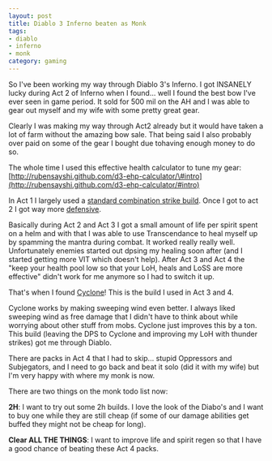 ```yaml
---
layout: post
title: Diablo 3 Inferno beaten as Monk
tags:
- diablo
- inferno
- monk
category: gaming
---
```


So I've been working my way through Diablo 3's Inferno. I got INSANELY
lucky during Act 2 of Inferno when I found... well I found the best bow
I've ever seen in game period. It sold for 500 mil on the AH and I was
able to gear out myself and my wife with some pretty great gear.

Clearly I was making my way through Act2 already but it would have taken
a lot of farm without the amazing bow sale. That being said I also
probably over paid on some of the gear I bought due tohaving enough
money to do so.

The whole time I used this effective health calculator to tune my
gear: [http://rubensayshi.github.com/d3-ehp-calculator/\#intro](http://rubensayshi.github.com/d3-ehp-calculator/#intro)

In Act 1 I largely used a
[standard combination strike build](http://us.battle.net/d3/en/calculator/monk#bWgXYQ!XgU!ccabcc). Once
I got to act 2 I got way more
[defensive](http://us.battle.net/d3/en/calculator/monk#bWgXYh!XYU!ZZacca).

Basically during Act 2 and Act 3 I got a small amount of life per spirit
spent on a helm and with that I was able to use Transcendance to heal
myself up by spamming the mantra during combat. It worked really really
well. Unfortunately enemies started out dpsing my healing soon after
(and I started getting more VIT which doesn't help). After Act 3 and Act
4 the "keep your health pool low so that your LoH, heals and LoSS are
more effective" didn't work for me anymore so I had to switch it up.

That's when I found
[Cyclone](http://us.battle.net/d3/en/calculator/monk#aSgXYQ!XaU!acabcc)! This is
the build I used in Act 3 and 4.

Cyclone works by making sweeping wind even better. I always liked
sweeping wind as free damage that I didn't have to think about while
worrying about other stuff from mobs. Cyclone just improves this by a
ton. This build (leaving the DPS to Cyclone and improving my LoH with
thunder strikes) got me through Diablo.

There are packs in Act 4 that I had to skip... stupid Oppressors and
Subjegators, and I need to go back and beat it solo (did it with my
wife) but I'm very happy with where my monk is now.

There are two things on the monk todo list now:

**2H**: I want to try out some 2h builds. I love the look of the Diabo's
and I want to buy one while they are still cheap (if some of our damage
abilities get buffed they might not be cheap for long).

**Clear ALL THE THINGS**: I want to improve life and spirit regen so
that I have a good chance of beating these Act 4 packs.
